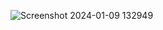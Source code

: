 ![Screenshot 2024-01-09 132949](https://github.com/halecosar/Hafta-18-Bootstrap/assets/142445977/2f736b7e-d7f8-4ebd-a198-4383a02b9377)
